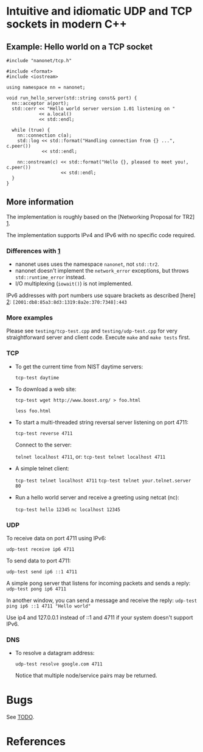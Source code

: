 # Intuitive and idiomatic UDP and TCP sockets in modern C++


## Example: Hello world on a TCP socket

```
#include "nanonet/tcp.h"

#include <format>
#include <iostream>

using namespace nn = nanonet;

void run_hello_server(std::string const& port) {
  nn::acceptor a(port);
  std::cerr << "Hello world server version 1.01 listening on "
            << a.local()
            << std::endl;

  while (true) {
    nn::connection c(a);
    std::log << std::format("Handling connection from {} ...", c.peer())
             << std::endl;

    nn::onstream(c) << std::format("Hello {}, pleased to meet you!, c.peer())
                    << std::endl;
  }
}
```


## More information

The implementation is roughly based on the [Networking Proposal for TR2] [1].

The implementation supports IPv4 and IPv6 with no specific code required.


### Differences with [1]

- nanonet uses uses the namespace `nanonet`, not `std::tr2`.
- nanonet doesn't implement the `network_error` exceptions, but throws
  `std::runtime_error` instead.
- I/O multiplexing (`iowait()`) is not implemented.


IPv6 addresses with port numbers use square brackets as described 
[here] [2]:
  `[2001:db8:85a3:8d3:1319:8a2e:370:7348]:443`


### More examples

Please see `testing/tcp-test.cpp` and `testing/udp-test.cpp` for very
straightforward server and client code.  Execute `make` and `make tests`
first.


### TCP

* To get the current time from NIST daytime servers:
  
  `tcp-test daytime`

* To download a web site:

  `tcp-test wget http://www.boost.org/ > foo.html`
  
  `less foo.html`

* To start a multi-threaded string reversal server listening on port 4711:

  `tcp-test reverse 4711`

  Connect to the server:

  `telnet localhost 4711`, or:
  `tcp-test telnet localhost 4711`

* A simple telnet client:

  `tcp-test telnet localhost 4711`
  `tcp-test telnet your.telnet.server 80`

* Run a hello world server and receive a greeting using netcat (nc):

  `tcp-test hello 12345`
  `nc localhost 12345`


### UDP

To receive data on port 4711 using IPv6:

  `udp-test receive ip6 4711`

To send data to port 4711:

  `udp-test send ip6 ::1 4711`

A simple pong server that listens for incoming packets and sends a reply:
  `udp-test pong ip6 4711`

In another window, you can send a message and receive the reply:
  `udp-test ping ip6 ::1 4711 "Hello world"`

Use ip4 and 127.0.0.1 instead of ::1 and 4711 if your system doesn't 
support IPv6.


### DNS

* To resolve a datagram address:

  `udp-test resolve google.com 4711`

  Notice that multiple node/service pairs may be returned.


# Bugs

See [TODO](TODO.md). 

# References 

[1]: http://www.open-std.org/jtc1/sc22/wg21/docs/papers/2005/n1925.pdf
[2]: http://en.wikipedia.org/wiki/IPv6_address
